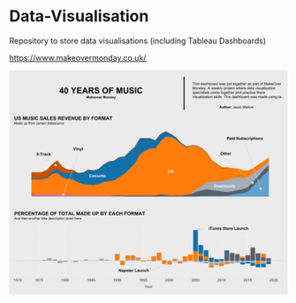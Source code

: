 # Data-Visualisation
Repository to store data visualisations (including Tableau Dashboards)


https://www.makeovermonday.co.uk/


![alt text](40YearsOfMusic/40YearsOfMusic.png)
